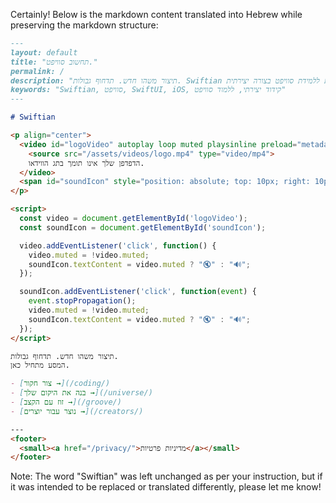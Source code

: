 Certainly! Below is the markdown content translated into Hebrew while preserving the markdown structure:

```markdown
---
layout: default
title: "תחשוב סוויפט."
permalink: /
description: "תיצור משהו חדש. תדחוף גבולות. Swiftian היא פלטפורמה אינטראקטיבית ומעוצבת ללמידת סוויפט בצורה יצירתית."
keywords: "Swiftian, סוויפט, SwiftUI, iOS, קידוד יצירתי, ללמוד סוויפט"
---

# Swiftian

<p align="center">
  <video id="logoVideo" autoplay loop muted playsinline preload="metadata" style="width: 100%; max-width: 640px; height: auto; cursor: pointer;">
    <source src="/assets/videos/logo.mp4" type="video/mp4">
    הדפדפן שלך אינו תומך בתג הווידאו.
  </video>
  <span id="soundIcon" style="position: absolute; top: 10px; right: 10px; font-size: 24px; cursor: pointer;">🔇</span>
</p>

<script>
  const video = document.getElementById('logoVideo');
  const soundIcon = document.getElementById('soundIcon');

  video.addEventListener('click', function() {
    video.muted = !video.muted;
    soundIcon.textContent = video.muted ? "🔇" : "🔊"; 
  });

  soundIcon.addEventListener('click', function(event) {
    event.stopPropagation(); 
    video.muted = !video.muted;
    soundIcon.textContent = video.muted ? "🔇" : "🔊";
  });
</script>

תיצור משהו חדש. תדחוף גבולות.  
המסע מתחיל כאן.

- [צור חקור →](/coding/)
- [בנה את היקום שלך →](/universe/)
- [זוז עם הקצב →](/groove/)
- [נוצר עבור יוצרים →](/creators/)

---
<footer>
  <small><a href="/privacy/">מדיניות פרטיות</a></small>
</footer>
```

Note: The word "Swiftian" was left unchanged as per your instruction, but if it was intended to be replaced or translated differently, please let me know!
